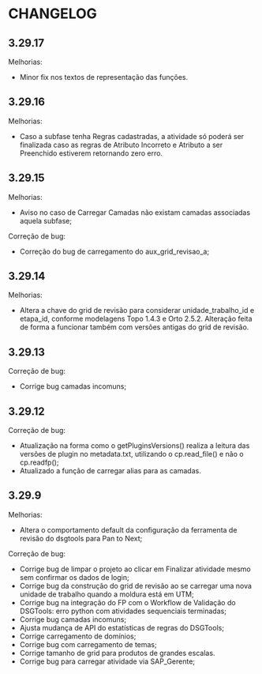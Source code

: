 # CHANGELOG

## 3.29.17

Melhorias:
- Minor fix nos textos de representação das funções.

## 3.29.16

Melhorias:
- Caso a subfase tenha Regras cadastradas, a atividade só poderá ser finalizada caso as regras de Atributo Incorreto e Atributo a ser Preenchido estiverem retornando zero erro.

## 3.29.15

Melhorias:
- Aviso no caso de Carregar Camadas não existam camadas associadas aquela subfase;

Correção de bug:
- Correção do bug de carregamento do aux_grid_revisao_a;

## 3.29.14

Melhorias:
- Altera a chave do grid de revisão para considerar unidade_trabalho_id e etapa_id, conforme modelagens Topo 1.4.3 e Orto 2.5.2. Alteração feita de forma a funcionar também com versões antigas do grid de revisão.

## 3.29.13

Correção de bug:

- Corrige bug camadas incomuns;

## 3.29.12

Correção de bug:

- Atualização na forma como o getPluginsVersions() realiza a leitura das versões de plugin no metadata.txt, utilizando o cp.read_file() e não o cp.readfp();
- Atualizado a função de carregar alias para as camadas.

## 3.29.9

Melhorias:

- Altera o comportamento default da configuração da ferramenta de revisão do dsgtools para Pan to Next;

Correção de bug:

- Corrige bug de limpar o projeto ao clicar em Finalizar atividade mesmo sem confirmar os dados de login;
- Corrige bug da construção do grid de revisão ao se carregar uma nova unidade de trabalho quando a moldura está em UTM;
- Corrige bug na integração do FP com o Workflow de Validação do DSGTools: erro python com atividades sequenciais terminadas;
- Corrige bug camadas incomuns;
- Ajusta mudança de API do estatísticas de regras do DSGTools;
- Corrige carregamento de domínios;
- Corrige bug com carregamento de temas;
- Corrige tamanho de grid para produtos de grandes escalas.
- Corrige bug para carregar atividade via SAP_Gerente;